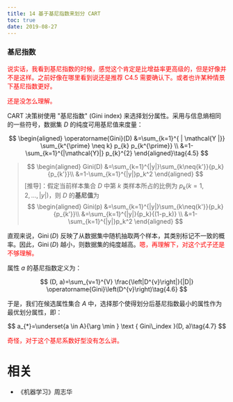 ```yaml
---
title: 14 基于基尼指数来划分 CART
toc: true
date: 2019-08-27
---
```


### 基尼指数

<span style="color:red;">说实话，我看到基尼指数的时候，感觉这个肯定是比增益率更高级的，但是好像并不是这样。之前好像在哪里看到说还是推荐 C4.5 需要确认下。或者也许某种情景下基尼指数更好。</span>

<span style="color:red;">还是没怎么理解。</span>

CART 决策树使用 "基尼指数" (Gini index) 来选择划分属性。采用与信息熵相同的一些符号，数据集 $D$ 的纯度可用基尼值来度量：

$$
\begin{aligned} \operatorname{Gini}(D) &=\sum_{k=1}^{ | \mathcal{Y |}} \sum_{k^{\prime} \neq k} p_{k} p_{k^{\prime}} \\ &=1-\sum_{k=1}^{|\mathcal{Y}|} p_{k}^{2} \end{aligned}\tag{4.5}
$$


> $$
> \begin{aligned}
> Gini(D) &=\sum_{k=1}^{|y|}\sum_{k\neq{k'}}{p_k}{p_{k'}}\\
> &=1-\sum_{k=1}^{|y|}p_k^2
> \end{aligned}
> $$
> [推导]：假定当前样本集合 $D$ 中第 $k$ 类样本所占的比例为 $p_k(k =1,2,...,|y|)$，则 $D$ 的**基尼值**为
> $$
> \begin{aligned}
> Gini(p) &=\sum_{k=1}^{|y|}\sum_{k\neq{k'}}{p_k}{p_{k'}}\\
> &=\sum_{k=1}^{|y|}{p_k}{(1-p_k)} \\
> &=1-\sum_{k=1}^{|y|}p_k^2
> \end{aligned}
> $$


直观来说，$\operatorname{Gini}(D)$ 反映了从数据集中随机抽取两个样本，其类别标记不一致的概率。因此，$\operatorname{Gini}(D)$ 越小，则数据集的纯度越高。<span style="color:red;">嗯，再理解下，对这个式子还是不够理解。</span>

属性 $a$ 的基尼指数定义为：

$$
(D, a)=\sum_{v=1}^{V} \frac{\left|D^{v}\right|}{|D|} \operatorname{Gini}\left(D^{v}\right)\tag{4.6}
$$


于是，我们在候选属性集合 $A$ 中，选择那个使得划分后基尼指数最小的属性作为最优划分属性，即：

$$
a_{*}=\underset{a \in A}{\arg \min } \text { Gini\_index }(D, a)\tag{4.7}
$$


<span style="color:red;">奇怪，对于这个基尼系数好型没有怎么讲。</span>









# 相关

- 《机器学习》周志华

